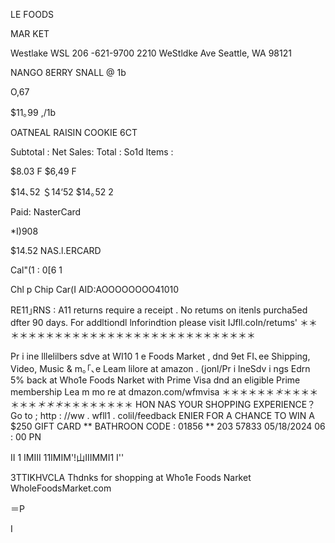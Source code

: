 LE FOODS

MAR KET

Westlake WSL 206 -621-9700
2210 WeStldke Ave
Seattle, WA 98121

NANGO 8ERRY SNALL
@
1b

O,67

$11｡99 ,/1b

OATNEAL RAISIN COOKIE 6CT

Subtotal :
Net Sales:
Total :
So1d ltems :

$8.03 F
$6,49 F

$14､52
＄14‘52
$14｡52
2

Paid:
NasterCard

*I)908

$14.52
NAS.l.ERCARD

Cal"(1 : 0[6 1

Chl p
Chip Car(I AID:AOOOOOOOO41010

RE11｣RNS : A11 returns require a receipt .
No retums on itenls purcha5ed dfter
90 days. For addltiondl lnforindtion
please visit IJfll.coIn/retums'
＊＊＊＊＊＊＊＊＊＊＊＊＊＊＊＊＊＊＊＊＊＊＊＊＊＊＊＊＊＊

Pr i ine
lllelilbers sdve at WI10 1 e Foods Market ,
dnd 9et FI､ee Shipping, Video, Music & m｡｢､e
Leam lilore at amazon . (jonl/Pr i lneSdv i ngs
Edrn 5% back at Who1e Foods Narket
with Prime Visa
dnd an eligible Prime membership
Lea m mo re at dmazon.com/wfmvisa
＊＊＊＊＊＊*＊*＊＊＊＊＊＊＊*＊＊＊*＊＊＊＊＊＊＊＊
HON NAS YOUR SHOPPING EXPERIENCE？
Go to ; http : //ww . wfll1 . colil/feedback
ENIER FOR A CHANCE TO WIN A $250 GIFT CARD
** BATHROON CODE : 01856 **
203 57833 05/18/2024 06 : 00 PN

II 1 IMIII 11IMIM'!山IIIMMI1 I''

3TTIKHVCLA
Thdnks for shopping at Who1e Foods Narket
WholeFoodsMarket.com

＝P

I
